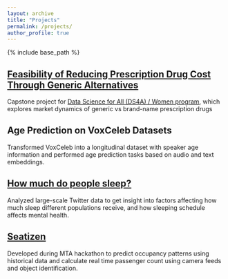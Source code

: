 ```yaml
---
layout: archive
title: "Projects"
permalink: /projects/
author_profile: true
---
```


{% include base_path %}

<h2><a href="http://Yinsight.github.io/files/Generic.pdf" target="_blank">Feasibility of Reducing Prescription Drug Cost Through Generic Alternatives</a></h2>
<p> Capstone project for <a href="https://www.correlation-one.com/data-skills-for-all" target="_blank" rel="noopener noreferrer"> Data Science for All (DS4A) / Women program</a>, which explores market dynamics of generic vs brand-name prescription drugs</p>


<h2>Age Prediction on VoxCeleb Datasets</h2> 
<p> Transformed VoxCeleb into a longitudinal dataset with speaker age information and performed age prediction tasks based on audio and text embeddings. </p>


<h2><a href="http://Yinsight.github.io/files/sleep.pdf" target="_blank">How much do people sleep?</a></h2> 
<p> Analyzed large-scale Twitter data to get insight into factors affecting how much sleep
different populations receive, and how sleeping schedule affects mental health. </p>


<h2><a href="http://Yinsight.github.io/files/Seatizens.pdf" target="_blank">Seatizen</a></h2> 
<p> Developed during MTA hackathon to predict occupancy patterns using historical data
and calculate real time passenger count using camera feeds and object identification. </p>

<!--
<h1><a href="https://github.com/Yinsight/COVID19-Data-Analysis" target="_blank">COVID19 Data Analysis</a></h1> 
<p> Reported number of deaths and number of cases per 1 million population for every
location/country in between a given range of dates to analyze the spread of virus. </p>
-->

<!--
<h1>Seq2Seq Chatbot</h1> 
<p> Created a neural network-based chatbot model from a dataset of movie conversations. </p>
-->

<!--
<h1>Automated Stock Trader</h1> 
<p> Implemented a deep reinforcement learning program to automatically buy and sell stocks in a simulated stock market environment. </p>
-->


